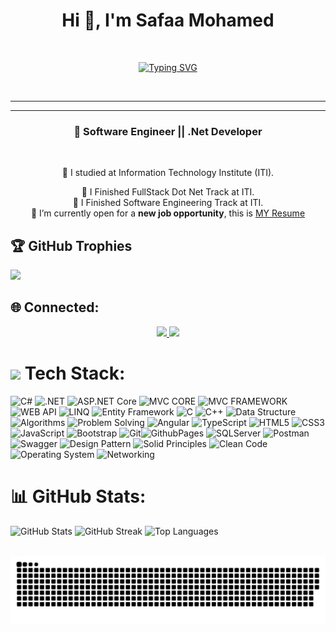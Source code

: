 <h1 align="center">Hi 👋, I'm Safaa Mohamed</h1>
 <br>

<p align="center">
  <a href="https://git.io/typing-svg">
    <img src="https://readme-typing-svg.demolab.com?font=Fira+Code&weight=900&size=25&pause=1000&color=8CC84B&center=true&vCenter=true&width=600&height=100&lines=Software+Engineer+Graduated+from+ITI%3BBackend+Developer+with+ASP+Dot+Net%3B" alt="Typing SVG" />
  </a>
</p>
<br/>
<hr>
<hr>
<p align="center">
  <span style="font-family: 'Segoe UI', Tahoma, Geneva, Verdana, sans-serif; font-weight: bold; font-size: 16px; color: #6C757D;"></span>
</p>

<h3 align="center">🚀 Software Engineer || .Net Developer </h3>

<br/>

<div align="center">
 
 🔭 I studied at Information Technology Institute (ITI).<br/>

 🌱 I Finished FullStack Dot Net Track at ITI.<br/>
 🌱 I Finished Software Engineering Track at ITI.<br/>
 🤔 I’m currently open for a **new job opportunity**, this is [MY Resume](https://drive.google.com/file/d/1QS_zViAtNWSRUcUxmp1uGbgHAGyRiGt-/view?usp=sharing)
 </div>

## 🏆 GitHub Trophies
![](https://github-profile-trophy.vercel.app/?username=safaamohamed225&theme=dracula&no-frame=false&no-bg=true&margin-w=4)

## 🌐 Connected:

 </div>
<div align="center"> 
  <a href="mailto:safaa.m.ibrahem@gmail.com">
    <img src="https://img.shields.io/badge/Gmail-333333?style=for-the-badge&logo=gmail&logoColor=red" />
  </a>
   <a href="https://www.linkedin.com/in/safa-mohamed-dotnet/" target="_blank">
    <img src="https://img.shields.io/badge/LinkedIn-0077B5?style=for-the-badge&logo=linkedin&logoColor=white" target="_blank" />
  </a>
</div>


# <img src="https://media2.giphy.com/media/QssGEmpkyEOhBCb7e1/giphy.gif?cid=ecf05e47a0n3gi1bfqntqmob8g9aid1oyj2wr3ds3mg700bl&rid=giphy.gif" width ="25"><b> Tech Stack</b>:
![C#](https://img.shields.io/badge/C%23-239120?style=for-the-badge&logo=c-sharp&logoColor=white)
 ![.NET](https://img.shields.io/badge/.NET-512BD4?style=for-the-badge&logo=.net&logoColor=white)
 ![ASP.NET Core](https://img.shields.io/badge/ASP.NET_Core-512BD4?style=for-the-badge&logo=.net&logoColor=white)
  ![MVC CORE](https://img.shields.io/badge/-MVC%20CORE-%23E34F26.svg?style=for-the-badge&logo=mvccore&logoColor=white) 
   ![MVC FRAMEWORK](https://img.shields.io/badge/-MVC%20FRAMEWORK-%23E34F26.svg?style=for-the-badge&logo=mvcframework&logoColor=white) 
     ![WEB API](https://img.shields.io/badge/-WEB%20API-%23E34F26.svg?style=for-the-badge&logo=webapi&logoColor=white)
     ![LINQ](https://img.shields.io/badge/-LINQ-%23E34F26.svg?style=for-the-badge&logo=linq&logoColor=white)
       ![Entity Framework](https://img.shields.io/badge/-ENTITY%20FRAMEWORK-%23E34F26.svg?style=for-the-badge&logo=entityframework&logoColor=white)
 ![C](https://img.shields.io/badge/-C-%23E34F26.svg?style=for-the-badge&logo=c&logoColor=white) 
 ![C++](https://img.shields.io/badge/C++-00599C?style=for-the-badge&logo=c%2B%2B&logoColor=white)
 ![Data Structure](https://img.shields.io/badge/-Data%20Structue-%23Clojure?style=for-the-badge&logo=datastructue&logoColor=white)
![Algorithms](https://img.shields.io/badge/-Algorithms-%23Clojure?style=for-the-badge&logo=algorithms&logoColor=white)
![Problem Solving](https://img.shields.io/badge/-Problem%20Solving-%23Clojure?style=for-the-badge&logo=algorithms&logoColor=white)
![Angular](https://img.shields.io/badge/-Angular-%23Clojure?style=for-the-badge&logo=angular&logoColor=white)
![TypeScript](https://img.shields.io/badge/-TypeScript-%23Clojure?style=for-the-badge&logo=TypeScript&logoColor=white)
![HTML5](https://img.shields.io/badge/html5-%23E34F26.svg?style=for-the-badge&logo=html5&logoColor=white) ![CSS3](https://img.shields.io/badge/css3-%231572B6.svg?style=for-the-badge&logo=css3&logoColor=white) ![JavaScript](https://img.shields.io/badge/javascript-%23323330.svg?style=for-the-badge&logo=javascript&logoColor=%23F7DF1E)
![Bootstrap](https://img.shields.io/badge/Bootstrap-563D7C?style=for-the-badge&logo=bootstrap&logoColor=white)
![Git](https://img.shields.io/badge/Git-F05032?style=for-the-badge&logo=git&logoColor=white)![GithubPages](https://img.shields.io/badge/github%20pages-121013?style=for-the-badge&logo=github&logoColor=white) ![SQLServer](https://img.shields.io/badge/sqlserver-%2307405e.svg?style=for-the-badge&logo=sqlserver&logoColor=white) ![Postman](https://img.shields.io/badge/Postman-FF6C37?style=for-the-badge&logo=postman&logoColor=white) ![Swagger](https://img.shields.io/badge/-Swagger-%23Clojure?style=for-the-badge&logo=swagger&logoColor=white)
![Design Pattern](https://img.shields.io/badge/-Design%20Pattern-%23Clojure?style=for-the-badge&logo=designpattern&logoColor=white)
![Solid Principles](https://img.shields.io/badge/-Solid%20Principles-%23Clojure?style=for-the-badge&logo=solidprinciple&logoColor=white)
![Clean Code](https://img.shields.io/badge/-Clean%20Code-%23Clojure?style=for-the-badge&logo=cleancode&logoColor=white)
![Operating System](https://img.shields.io/badge/-Operating%20System-%23Clojure?style=for-the-badge&logo=os&logoColor=white)
![Networking](https://img.shields.io/badge/-Networking-%23Clojure?style=for-the-badge&logo=networking&logoColor=white)


# 📊 GitHub Stats:
![GitHub Stats](https://github-readme-stats.vercel.app/api?username=safaamohamed225&theme=dracula&hide_border=true&include_all_commits=false&count_private=false)
![GitHub Streak](https://github-readme-streak-stats.herokuapp.com/?user=safaamohamed225&theme=dracula&hide_border=true)
![Top Languages](https://github-readme-stats.vercel.app/api/top-langs/?username=safaamohamed225&theme=dracula&hide_border=true&include_all_commits=false&count_private=false&layout=compact)

<br/>

<img src="https://raw.githubusercontent.com/pythondeveloper6/pythondeveloper6/output/snake.svg" alt="Snake animation" />

